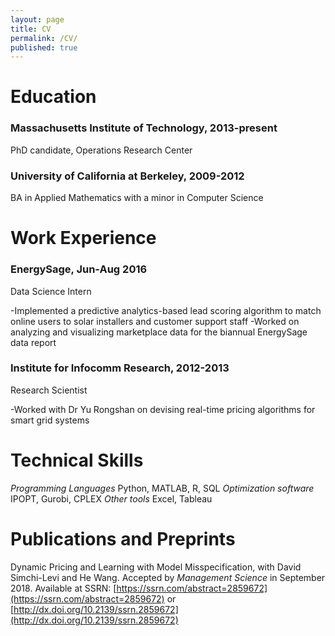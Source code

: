 ```yaml
---
layout: page
title: CV
permalink: /CV/
published: true
---
```


# Education

### Massachusetts Institute of Technology, 2013-present

PhD candidate, Operations Research Center

### University of California at Berkeley, 2009-2012

BA in Applied Mathematics with a minor in Computer Science


# Work Experience

### EnergySage, Jun-Aug 2016

Data Science Intern

-Implemented a predictive analytics-based lead scoring algorithm to match online users to solar installers and customer support staff
-Worked on analyzing and visualizing marketplace data for the biannual EnergySage data report

### Institute for Infocomm Research, 2012-2013

Research Scientist

-Worked with Dr Yu Rongshan on devising real-time pricing algorithms for smart grid systems


# Technical Skills

_Programming Languages_ Python, MATLAB, R, SQL
_Optimization software_ IPOPT, Gurobi, CPLEX
_Other tools_ Excel, Tableau


# Publications and Preprints

Dynamic Pricing and Learning with Model Misspecification, with David Simchi-Levi and He Wang.  Accepted by _Management Science_ in September 2018.  Available at SSRN: [https://ssrn.com/abstract=2859672](https://ssrn.com/abstract=2859672) or [http://dx.doi.org/10.2139/ssrn.2859672](http://dx.doi.org/10.2139/ssrn.2859672)



